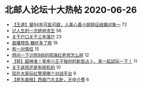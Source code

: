 # 北邮人论坛十大热帖 2020-06-26

- [【王道】替94年可盐可甜，人美心善小姐姐征结婚对象～](https://bbs.byr.cn/article/Friends/1964223) 72
- [记人生的一次绝地求生](https://bbs.byr.cn/article/WorkLife/1147847) 56
- [关于户口关于三年落户](https://bbs.byr.cn/article/Job/2081774) 23
- [直播预告 糖吃多了胖](https://bbs.byr.cn/article/Talking/6205530) 19
- [有一对情侣](https://bbs.byr.cn/article/Joke/729476) 15
- [想问一下计院9组的鄂海红老师怎么样](https://bbs.byr.cn/article/AimGraduate/1192478) 12
- [【转】超神准！星座小王子独创的新型占卜、來一起試玩一下！](https://bbs.byr.cn/article/Constellations/326533) 11
- [关于返校还是有转机的](https://bbs.byr.cn/article/Picture/3258669) 10
- [现在大家玩红警用哪个对战平台](https://bbs.byr.cn/article/PCGame/132217) 9
- [【房东直租】西直门大主卧，无中介费](https://bbs.byr.cn/article/Home/125522) 6


